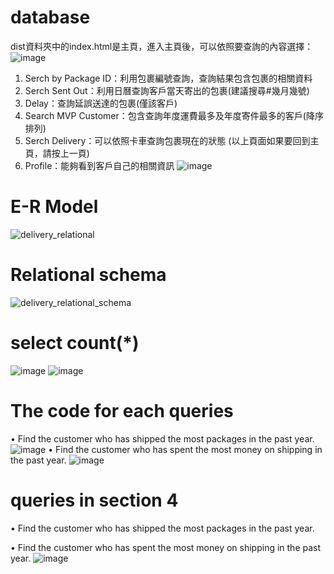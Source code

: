 # database
dist資料夾中的index.html是主頁，進入主頁後，可以依照要查詢的內容選擇：
![image](https://user-images.githubusercontent.com/75972255/175318928-a9a71e09-4475-4201-8f92-f99de2b7964b.png)
1. Serch by Package ID：利用包裹編號查詢，查詢結果包含包裹的相關資料
2. Serch Sent Out：利用日曆查詢客戶當天寄出的包裹(建議搜尋#幾月幾號)
3. Delay：查詢延誤送達的包裹(僅該客戶)
4. Search MVP Customer：包含查詢年度運費最多及年度寄件最多的客戶(降序排列)
5. Serch Delivery：可以依照卡車查詢包裹現在的狀態
(以上頁面如果要回到主頁，請按上一頁)
7. Profile：能夠看到客戶自己的相關資訊
![image](https://user-images.githubusercontent.com/75972255/174860487-f85de42a-1fbf-4960-ba22-584792d09c9e.png)

# E-R Model
![delivery_relational](https://user-images.githubusercontent.com/75972255/175331709-78f7c627-2100-47b1-848c-8ab977ce79d6.jpg)
# Relational schema
![delivery_relational_schema](https://user-images.githubusercontent.com/75972255/175333679-2122ed43-9cf1-42a9-8761-88928be75fd2.jpg)
# select count(*)
![image](https://user-images.githubusercontent.com/75972255/175311516-ec3a4c74-b367-451d-85eb-1db9bbbc0009.png)
![image](https://user-images.githubusercontent.com/75972255/175311598-4c5e045d-dc59-4990-9efc-de853e7182a2.png)

# The code for each queries
•	Find the customer who has shipped the most packages in the past year.
![image](https://user-images.githubusercontent.com/75972255/175337141-7da2aa01-1454-41c9-a842-1cd3bd8b4a4d.png)
•	Find the customer who has spent the most money on shipping in the past year.
![image](https://user-images.githubusercontent.com/75972255/175337525-af676410-c73a-4400-988c-1bf850bef9df.png)


# queries in section 4
•	Find the customer who has shipped the most packages in the past year.

•	Find the customer who has spent the most money on shipping in the past year.
![image](https://user-images.githubusercontent.com/75972255/175321174-2206d226-a850-4f1d-b38b-ceae387c7253.png)
